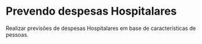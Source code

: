 # Prevendo despesas Hospitalares

Realizar previsões de despesas Hospitalares em base de características de pessoas.

